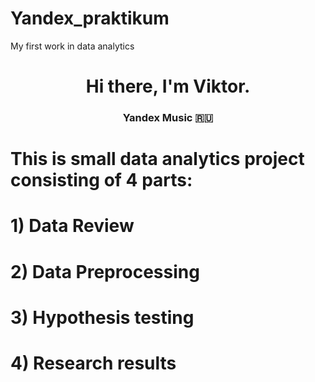 # Yandex_praktikum
My first work in data analytics
<h1 align="center">Hi there,  I'm Viktor.

<h3 align="center">Yandex Music 🇷🇺</h3>
  
# This is small data analytics project consisting of 4 parts:

# 1) Data Review 
# 2) Data Preprocessing 
# 3) Hypothesis testing 
# 4) Research results
